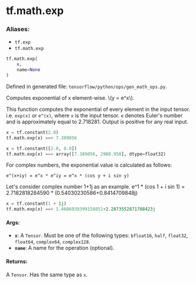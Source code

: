 <div itemscope itemtype="http://developers.google.com/ReferenceObject">
<meta itemprop="name" content="tf.math.exp" />
<meta itemprop="path" content="Stable" />
</div>

# tf.math.exp

### Aliases:

* `tf.exp`
* `tf.math.exp`

``` python
tf.math.exp(
    x,
    name=None
)
```



Defined in generated file: `tensorflow/python/ops/gen_math_ops.py`.

Computes exponential of x element-wise.  \\(y = e^x\\).

  This function computes the exponential of every element in the input tensor.
  i.e. `exp(x)` or `e^(x)`, where `x` is the input tensor.
  `e` denotes Euler's number and is approximately equal to 2.718281.
  Output is positive for any real input.

  ```python
  x = tf.constant(2.0)
  tf.math.exp(x) ==> 7.389056

  x = tf.constant([2.0, 8.0])
  tf.math.exp(x) ==> array([7.389056, 2980.958], dtype=float32)
  ```

  For complex numbers, the exponential value is calculated as follows:

  ```
  e^(x+iy) = e^x * e^iy = e^x * (cos y + i sin y)
  ```

  Let's consider complex number 1+1j as an example.
  e^1 * (cos 1 + i sin 1) = 2.7182818284590 * (0.54030230586+0.8414709848j)

  ```python
  x = tf.constant(1 + 1j)
  tf.math.exp(x) ==> 1.4686939399158851+2.2873552871788423j
  ```

#### Args:

* <b>`x`</b>: A `Tensor`. Must be one of the following types: `bfloat16`, `half`, `float32`, `float64`, `complex64`, `complex128`.
* <b>`name`</b>: A name for the operation (optional).


#### Returns:

A `Tensor`. Has the same type as `x`.